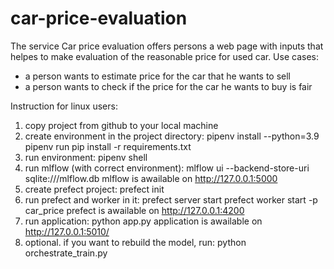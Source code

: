 # car-price-evaluation
The service Car price evaluation offers persons a web page with inputs that helpes to make evaluation of the reasonable price for used car.
Use cases:
- a person wants to estimate price for the car that he wants to sell
- a person wants to check if the price for the car he wants to buy is fair

Instruction for linux users:
1. copy project from github to your local machine
2. create environment in the project directory: 
    pipenv install --python=3.9
    pipenv run pip install -r requirements.txt 
3. run environment:
    pipenv shell
4. run mlflow (with correct environment):
    mlflow ui --backend-store-uri sqlite:///mlflow.db
    mlflow is awailable on http://127.0.0.1:5000
5. create prefect project:
    prefect init
6. run prefect and worker in it:
    prefect server start
    prefect worker start -p car_price
    prefect is awailable on http://127.0.0.1:4200 
7. run application:
    python app.py
    application is awailable on http://127.0.0.1:5010/
8. optional. if you want to rebuild the model, run:
    python orchestrate_train.py